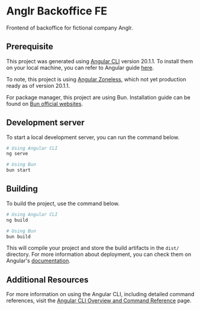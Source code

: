 # Anglr Backoffice FE

Frontend of backoffice for fictional company Anglr.

## Prerequisite

This project was generated using [Angular CLI](https://github.com/angular/angular-cli) version 20.1.1.
To install them on your local machine, you can refer to Angular guide [here](https://angular.dev/tools/cli/setup-local).

To note, this project is using [Angular Zoneless](https://angular.dev/guide/zoneless), which not yet production ready as of version 20.1.1.

For package manager, this project are using Bun. Installation guide can be found on [Bun official websites](https://bun.sh/package-manager).

## Development server

To start a local development server, you can run the command below.

```bash
# Using Angular CLI
ng serve

# Using Bun
bun start
```

## Building

To build the project, use the command below.

```bash
# Using Angular CLI
ng build

# Using Bun
bun build
```

This will compile your project and store the build artifacts in the `dist/` directory. For more information about deployment, you can check them on Angular's [documentation](https://angular.dev/tools/cli/deployment).

## Additional Resources

For more information on using the Angular CLI, including detailed command references, visit the [Angular CLI Overview and Command Reference](https://angular.dev/tools/cli) page.
